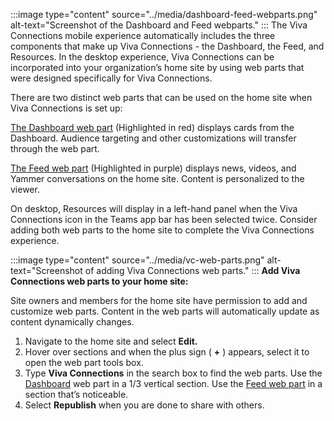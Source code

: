 :::image type="content" source="../media/dashboard-feed-webparts.png" alt-text="Screenshot of the Dashboard and Feed webparts." :::
The Viva Connections mobile experience automatically includes the three
components that make up Viva Connections - the Dashboard, the Feed, and
Resources. In the desktop experience, Viva Connections can be
incorporated into your organization’s home site by using web parts that
were designed specifically for Viva
Connections.

There are two distinct web parts that can be used on the home site when
Viva Connections is set up:

[The Dashboard web
part](/viva/connections/use-dashboard-web-part-on-home-site)
(Highlighted in red) displays cards from the Dashboard. Audience
targeting and other customizations will transfer through the web
part.

[The Feed web
part](/viva/connections/use-feed-web-part-for-viva-connections)
(Highlighted in purple) displays news, videos, and Yammer conversations
on the home site. Content is personalized to the
viewer.

On desktop, Resources will display in a left-hand panel when the Viva
Connections icon in the Teams app bar has been selected twice. Consider
adding both web parts to the home site to complete the Viva Connections
experience.

:::image type="content" source="../media/vc-web-parts.png" alt-text="Screenshot of adding Viva Connections web parts." :::
**Add Viva Connections web parts to your home
site:**

Site owners and members for the home site have permission to add and
customize web parts. Content in the web parts will automatically update
as content dynamically changes.

1. Navigate to the home site and select **Edit.**
2. Hover over sections and when the plus sign ( **+** ) appears, select it to open the web part tools box.
3. Type **Viva Connections** in the search box to find the web parts. Use the [Dashboard](/viva/connections/use-dashboard-web-part-on-home-site) web part in a 1/3 vertical section. Use the [Feed web part](/viva/connections/use-feed-web-part-for-viva-connections) in a section that’s noticeable.
4. Select **Republish** when you are done to share with others.
